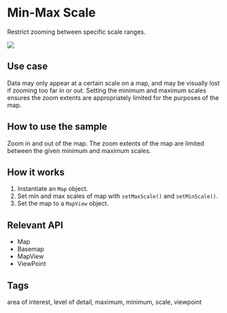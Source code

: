 # Min-Max Scale

Restrict zooming between specific scale ranges.

![](screenshot.png)

## Use case

Data may only appear at a certain scale on a map, and may be visually lost if zooming too far in or out. Setting the minimum and maximum scales ensures the zoom extents are appropriately limited for the purposes of the map.

## How to use the sample

Zoom in and out of the map. The zoom extents of the map are limited between the given minimum and maximum scales.

## How it works

1. Instantiate an `Map` object.
2. Set min and max scales of map with `setMaxScale()` and `setMinScale()`.
3. Set the map to a `MapView` object.

## Relevant API

- Map
- Basemap
- MapView
- ViewPoint

## Tags

area of interest, level of detail, maximum, minimum, scale, viewpoint
